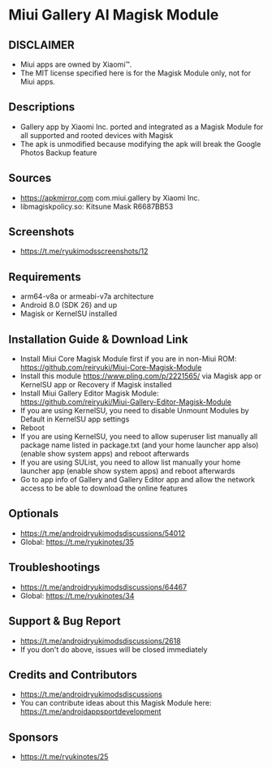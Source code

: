 # Miui Gallery AI Magisk Module

## DISCLAIMER
- Miui apps are owned by Xiaomi™.
- The MIT license specified here is for the Magisk Module only, not for Miui apps.

## Descriptions
- Gallery app by Xiaomi Inc. ported and integrated as a Magisk Module for all supported and rooted devices with Magisk
- The apk is unmodified because modifying the apk will break the Google Photos Backup feature

## Sources
- https://apkmirror.com com.miui.gallery by Xiaomi Inc.
- libmagiskpolicy.so: Kitsune Mask R6687BB53

## Screenshots
- https://t.me/ryukimodsscreenshots/12

## Requirements
- arm64-v8a or armeabi-v7a architecture
- Android 8.0 (SDK 26) and up
- Magisk or KernelSU installed

## Installation Guide & Download Link
- Install Miui Core Magisk Module first if you are in non-Miui ROM: https://github.com/reiryuki/Miui-Core-Magisk-Module
- Install this module https://www.pling.com/p/2221565/ via Magisk app or KernelSU app or Recovery if Magisk installed
- Install Miui Gallery Editor Magisk Module: https://github.com/reiryuki/Miui-Gallery-Editor-Magisk-Module
- If you are using KernelSU, you need to disable Unmount Modules by Default in KernelSU app settings
- Reboot
- If you are using KernelSU, you need to allow superuser list manually all package name listed in package.txt (and your home launcher app also) (enable show system apps) and reboot afterwards
- If you are using SUList, you need to allow list manually your home launcher app (enable show system apps) and reboot afterwards
- Go to app info of Gallery and Gallery Editor app and allow the network access to be able to download the online features

## Optionals
- https://t.me/androidryukimodsdiscussions/54012
- Global: https://t.me/ryukinotes/35

## Troubleshootings
- https://t.me/androidryukimodsdiscussions/64467
- Global: https://t.me/ryukinotes/34

## Support & Bug Report
- https://t.me/androidryukimodsdiscussions/2618
- If you don't do above, issues will be closed immediately

## Credits and Contributors
- https://t.me/androidryukimodsdiscussions
- You can contribute ideas about this Magisk Module here: https://t.me/androidappsportdevelopment

## Sponsors
- https://t.me/ryukinotes/25


